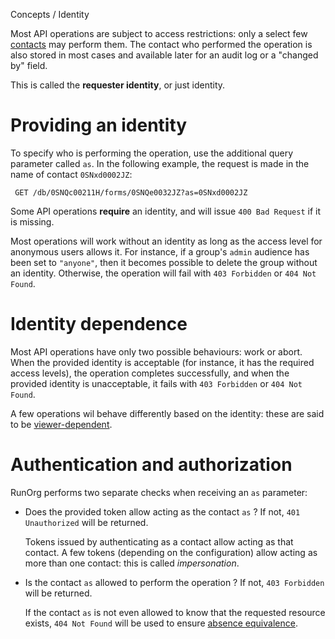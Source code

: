 Concepts / Identity

Most API operations are subject to access restrictions: only a select
few [contacts](/docs/#/contact.md) may perform them. The contact who
performed the operation is also stored in most cases and available 
later for an audit log or a "changed by" field. 

This is called the **requester identity**, or just identity. 

# Providing an identity

To specify who is performing the operation, use the additional query
parameter called `as`. In the following example, the request is made
in the name of contact `0SNxd0002JZ`:

     GET /db/0SNQc00211H/forms/0SNQe0032JZ?as=0SNxd0002JZ

Some API operations **require** an identity, and will issue `400 Bad
Request` if it is missing. 

Most operations will work without an identity as long as the access
level for anonymous users allows it. For instance, if a group's
`admin` audience has been set to `"anyone"`, then it becomes possible
to delete the group without an identity. Otherwise, the operation will
fail with `403 Forbidden` or `404 Not Found`.

# Identity dependence

Most API operations have only two possible behaviours: work or abort.
When the provided identity is acceptable (for instance, it has the
required access levels), the operation completes successfully, and
when the provided identity is unacceptable, it fails with `403
Forbidden` or `404 Not Found`.

A few operations wil behave differently based on the identity: these
are said to be [viewer-dependent](/docs/#/concept/viewer-dependent.md). 

# Authentication and authorization

RunOrg performs two separate checks when receiving an `as` parameter:

 - Does the provided token allow acting as the contact `as` ? If
   not, `401 Unauthorized` will be returned. 

   Tokens issued by authenticating as a contact allow 
   acting as that contact. A few tokens (depending on the 
   configuration) allow acting as more than one contact: this
   is called _impersonation_. 

 - Is the contact `as` allowed to perform the operation ? If not, 
   `403 Forbidden` will be returned. 

   If the contact `as` is not even allowed to know that the requested
   resource exists, `404 Not Found` will be used to ensure [absence
   equivalence](/docs/#/concept/absence-equivalence.md).









